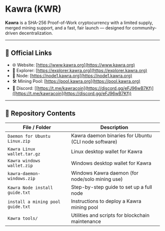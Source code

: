 # Kawra (KWR)

**Kawra** is a SHA-256 Proof-of-Work cryptocurrency with a limited supply, merged mining support, and a fast, fair launch — designed for community-driven decentralization.

---

## 🔗 Official Links

- 🌐 Website: [https://www.kawra.org](https://www.kawra.org)
- 🔎 Explorer: [https://explorer.kawra.org](https://explorer.kawra.org)
- 📡 Node: [https://node1.kawra.org](https://node1.kawra.org)
- 🛠️ Mining Pool: [https://pool.kawra.org](https://pool.kawra.org)
- 💬 Discord: [[https://t.me/kawracoin](https://discord.gg/eFJ96wB7Kf)]([https://t.me/kawracoin](https://discord.gg/eFJ96wB7Kf))

---

## 📂 Repository Contents

| File / Folder | Description |
|---------------|-------------|
| `Daemon for Ubuntu Linux.zip` | Kawra daemon binaries for Ubuntu (CLI node software) |
| `Kawra Linux wallet.tar.gz` | Linux desktop wallet for Kawra |
| `Kawra windows wallet.zip` | Windows desktop wallet for Kawra |
| `kawra-daemon-windows.zip` | Windows Kawra daemon (for node/solo mining use) |
| `Kawra Node install guide.txt` | Step-by-step guide to set up a full node |
| `install a mining pool guide.txt` | Instructions to deploy a Kawra mining pool |
| `Kawra tools/` | Utilities and scripts for blockchain maintenance |

